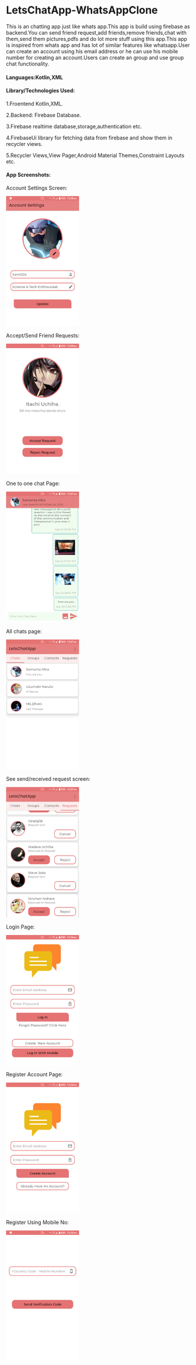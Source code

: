 # LetsChatApp-WhatsAppClone
This is an chatting app just like whats app.This app is build using firebase as backend.You can send friend request,add friends,remove friends,chat with them,send them pictures,pdfs
and do lot more stuff using this app.This app is inspired from whats app and has lot of similar features like whatsapp.User can create an account using his email address
or he can use his mobile number for creating an account.Users can create an group and use group chat functionality.

#### Languages:Kotlin,XML

#### Library/Technologies Used:

1.Froentend Kotlin,XML.

2.Backend: Firebase Database.

3.Firebase realtime database,storage,authentication etc.

4.FirebaseUi library for fetching data from firebase and show them in recycler views.

5.Recycler Views,View Pager,Android Material Themes,Constraint Layouts etc.


#### App Screenshots: 

Account Settings Screen:

<img src="screenshots/Screenshot_1.png" width="200">

Accept/Send Friend Requests:

<img src="screenshots/Screenshot_2.png" width="200">

One to one chat Page:

<img src="screenshots/Screenshot_3.png" width="200">

All chats page:

<img src="screenshots/Screenshot_4.png" width="200">

See send/received request screen:

<img src="screenshots/Screenshot_5.png" width="200">

Login Page:

<img src="screenshots/Screenshot_6.png" width="200">

Register Account Page:

<img src="screenshots/Screenshot_7.png" width="200">

Register Using Mobile No:

<img src="screenshots/Screenshot_8.png" width="200">
